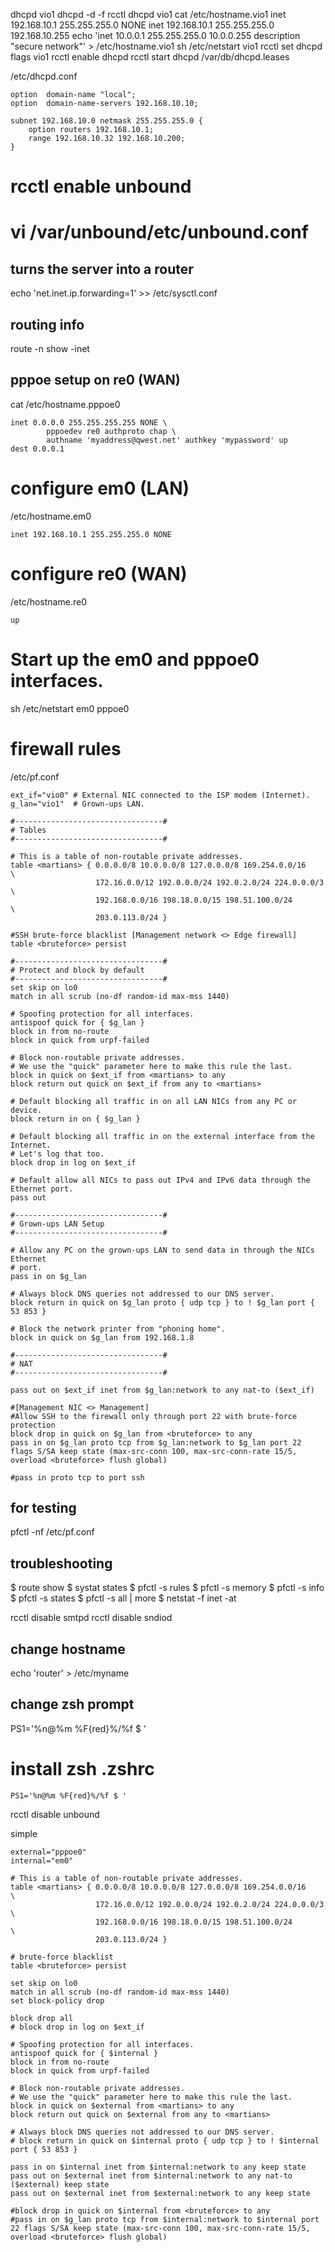 dhcpd vio1
dhcpd -d -f
rcctl dhcpd vio1
cat /etc/hostname.vio1
inet 192.168.10.1 255.255.255.0 NONE
inet 192.168.10.1 255.255.255.0 192.168.10.255
echo 'inet 10.0.0.1 255.255.255.0 10.0.0.255 description "secure network"' > /etc/hostname.vio1
sh /etc/netstart vio1
rcctl set dhcpd flags vio1
rcctl enable dhcpd
rcctl start dhcpd
/var/db/dhcpd.leases

/etc/dhcpd.conf
```
option  domain-name "local";
option  domain-name-servers 192.168.10.10;

subnet 192.168.10.0 netmask 255.255.255.0 {
	option routers 192.168.10.1;
	range 192.168.10.32 192.168.10.200;
}
```

# rcctl enable unbound
# vi /var/unbound/etc/unbound.conf


## turns the server into a router
echo 'net.inet.ip.forwarding=1' >> /etc/sysctl.conf

## routing info
route -n show -inet

## pppoe setup on re0 (WAN)
cat /etc/hostname.pppoe0
```
inet 0.0.0.0 255.255.255.255 NONE \
        pppoedev re0 authproto chap \
        authname 'myaddress@qwest.net' authkey 'mypassword' up
dest 0.0.0.1
```

# configure em0 (LAN)
/etc/hostname.em0
```
inet 192.168.10.1 255.255.255.0 NONE
```

# configure re0 (WAN)
/etc/hostname.re0
```
up
```

# Start up the em0 and pppoe0 interfaces.
sh /etc/netstart em0 pppoe0

# firewall rules
/etc/pf.conf

```
ext_if="vio0" # External NIC connected to the ISP modem (Internet).
g_lan="vio1"  # Grown-ups LAN.

#---------------------------------#
# Tables
#---------------------------------#

# This is a table of non-routable private addresses.
table <martians> { 0.0.0.0/8 10.0.0.0/8 127.0.0.0/8 169.254.0.0/16     \
                   172.16.0.0/12 192.0.0.0/24 192.0.2.0/24 224.0.0.0/3 \
                   192.168.0.0/16 198.18.0.0/15 198.51.100.0/24        \
                   203.0.113.0/24 }

#SSH brute-force blacklist [Management network <> Edge firewall]
table <bruteforce> persist

#---------------------------------#
# Protect and block by default
#---------------------------------#
set skip on lo0
match in all scrub (no-df random-id max-mss 1440)

# Spoofing protection for all interfaces.
antispoof quick for { $g_lan }
block in from no-route
block in quick from urpf-failed

# Block non-routable private addresses.
# We use the "quick" parameter here to make this rule the last.
block in quick on $ext_if from <martians> to any
block return out quick on $ext_if from any to <martians>

# Default blocking all traffic in on all LAN NICs from any PC or device.
block return in on { $g_lan }

# Default blocking all traffic in on the external interface from the Internet.
# Let's log that too.
block drop in log on $ext_if

# Default allow all NICs to pass out IPv4 and IPv6 data through the Ethernet port.
pass out

#---------------------------------#
# Grown-ups LAN Setup
#---------------------------------#

# Allow any PC on the grown-ups LAN to send data in through the NICs Ethernet
# port.
pass in on $g_lan

# Always block DNS queries not addressed to our DNS server.
block return in quick on $g_lan proto { udp tcp } to ! $g_lan port { 53 853 }

# Block the network printer from "phoning home".
block in quick on $g_lan from 192.168.1.8

#---------------------------------#
# NAT
#---------------------------------#

pass out on $ext_if inet from $g_lan:network to any nat-to ($ext_if)

#[Management NIC <> Management]
#Allow SSH to the firewall only through port 22 with brute-force protection
block drop in quick on $g_lan from <bruteforce> to any
pass in on $g_lan proto tcp from $g_lan:network to $g_lan port 22 flags S/SA keep state (max-src-conn 100, max-src-conn-rate 15/5, overload <bruteforce> flush global)

#pass in proto tcp to port ssh
```


## for testing
pfctl -nf /etc/pf.conf


## troubleshooting
$ route show
$ systat states
$ pfctl -s rules
$ pfctl -s memory
$ pfctl -s info
$ pfctl -s states
$ pfctl -s all | more
$ netstat -f inet -at

rcctl disable smtpd
rcctl disable sndiod

## change hostname
echo 'router' > /etc/myname

## change zsh prompt
PS1='%n@%m %F{red}%/%f $ '

# install zsh .zshrc
```
PS1='%n@%m %F{red}%/%f $ '
```

rcctl disable unbound

simple
```
external="pppoe0"
internal="em0"

# This is a table of non-routable private addresses.
table <martians> { 0.0.0.0/8 10.0.0.0/8 127.0.0.0/8 169.254.0.0/16     \
                   172.16.0.0/12 192.0.0.0/24 192.0.2.0/24 224.0.0.0/3 \
                   192.168.0.0/16 198.18.0.0/15 198.51.100.0/24        \
                   203.0.113.0/24 }

# brute-force blacklist
table <bruteforce> persist

set skip on lo0
match in all scrub (no-df random-id max-mss 1440)
set block-policy drop

block drop all
# block drop in log on $ext_if

# Spoofing protection for all interfaces.
antispoof quick for { $internal }
block in from no-route
block in quick from urpf-failed

# Block non-routable private addresses.
# We use the "quick" parameter here to make this rule the last.
block in quick on $external from <martians> to any
block return out quick on $external from any to <martians>

# Always block DNS queries not addressed to our DNS server.
# block return in quick on $internal proto { udp tcp } to ! $internal port { 53 853 }

pass in on $internal inet from $internal:network to any keep state
pass out on $external inet from $internal:network to any nat-to ($external) keep state
pass out on $external inet from $external:network to any keep state

#block drop in quick on $internal from <bruteforce> to any
#pass in on $g_lan proto tcp from $internal:network to $internal port 22 flags S/SA keep state (max-src-conn 100, max-src-conn-rate 15/5, overload <bruteforce> flush global)

```
